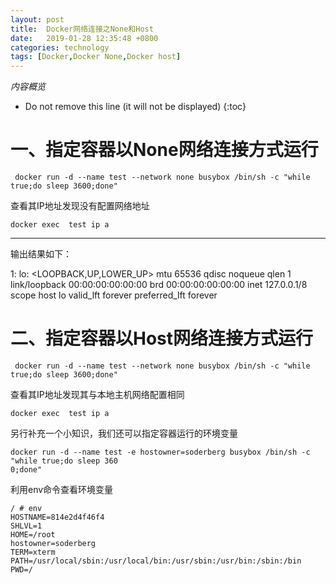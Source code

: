 ```yaml
---
layout: post
title:  Docker网络连接之None和Host
date:   2019-01-28 12:35:48 +0800
categories: technology
tags: [Docker,Docker None,Docker host]
---
```

*内容概览*

* Do not remove this line (it will not be displayed)
{:toc}

# 一、指定容器以None网络连接方式运行

``` shell
 docker run -d --name test --network none busybox /bin/sh -c "while true;do sleep 3600;done"
```

查看其IP地址发现没有配置网络地址

```shell
docker exec  test ip a
```

***
输出结果如下：

1: lo: <LOOPBACK,UP,LOWER_UP> mtu 65536 qdisc noqueue qlen 1
    link/loopback 00:00:00:00:00:00 brd 00:00:00:00:00:00
    inet 127.0.0.1/8 scope host lo
       valid_lft forever preferred_lft forever


# 二、指定容器以Host网络连接方式运行

``` shell
 docker run -d --name test --network none busybox /bin/sh -c "while true;do sleep 3600;done"
```

查看其IP地址发现其与本地主机网络配置相同

```shell
docker exec  test ip a
```

另行补充一个小知识，我们还可以指定容器运行的环境变量

``` shell
docker run -d --name test -e hostowner=soderberg busybox /bin/sh -c "while true;do sleep 360
0;done"
```

利用env命令查看环境变量

``` output
/ # env
HOSTNAME=814e2d4f46f4
SHLVL=1
HOME=/root
hostowner=soderberg
TERM=xterm
PATH=/usr/local/sbin:/usr/local/bin:/usr/sbin:/usr/bin:/sbin:/bin
PWD=/
```
